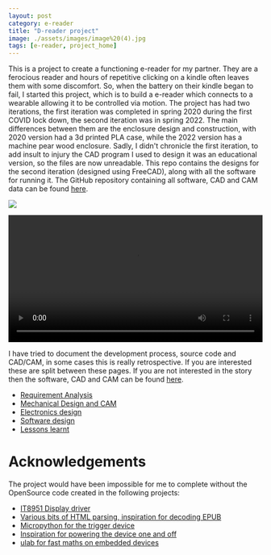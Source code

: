 ```yaml
---
layout: post
category: e-reader
title: "D-reader project"
image: ./assets/images/image%20(4).jpg
tags: [e-reader, project_home]
---
```



This is a project to create a functioning e-reader for my partner. They are a ferocious reader and hours of repetitive clicking on a kindle often leaves them with some discomfort. So, when the battery on their kindle began to fail, I started this project, which is to build a e-reader which connects to a wearable allowing it to be controlled via motion. The project has had two iterations, the first iteration was completed in spring 2020 during the first COVID lock down, the second iteration was in spring 2022. The main differences between them are the enclosure design and construction, with 2020 version had a 3d printed PLA case, while the 2022 version has a machine pear wood enclosure. Sadly, I didn't chronicle the first iteration, to add insult to injury the CAD program I used to design it was an educational version, so the files are now unreadable. This repo contains the designs for the second iteration (designed using FreeCAD), along with all the software for running it. The GitHub repository containing all software, CAD and CAM data can be found [here](https://github.com/dtourolle/d-reader-public).

![](./assets/images/image%20(4).jpg)

<video width="100%" controls="controls">
  <source src="https://dtourolle.github.io/assets/images//watch_in_action.mp4" type="video/mp4">
</video>


I have tried to document the development process, source code and CAD/CAM, in some cases this is really retrospective. If you are interested these are split between these pages. If you are not interested in the story then the software, CAD and CAM can be found [here](https://github.com/dtourolle/d-reader-public).


- [Requirement Analysis](https://dtourolle.github.io/requirement-analysis.html)
- [Mechanical Design and CAM](https://dtourolle.github.io/mechanical.html)
- [Electronics design](https://dtourolle.github.io/electronics.html)
- [Software design](https://dtourolle.github.io/software.html)
- [Lessons learnt](https://dtourolle.github.io/lessons.html)



# Acknowledgements

The project would have been impossible for me to complete without the OpenSource code created in the following projects:

- [IT8951 Display driver](https://github.com/GregDMeyer/IT8951)
- [Various bits of HTML parsing, inspiration for decoding EPUB](https://github.com/wustho/epr)
- [Micropython for the trigger device](https://micropython.org/)
- [Inspiration for powering the device one and off](https://github.com/NeonHorizon/lipopi)
- [ulab for fast maths on embedded devices](https://github.com/v923z/micropython-ulab)